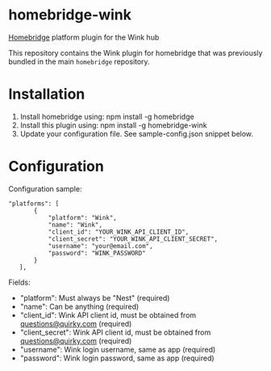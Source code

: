 # homebridge-wink
[Homebridge](https://github.com/nfarina/homebridge) platform plugin for the Wink hub

This repository contains the Wink plugin for homebridge that was previously bundled in the main `homebridge` repository.

# Installation


1. Install homebridge using: npm install -g homebridge
2. Install this plugin using: npm install -g homebridge-wink
3. Update your configuration file. See sample-config.json snippet below. 

# Configuration

Configuration sample:

 ```
"platforms": [
		{
			"platform": "Wink",
			"name": "Wink",
			"client_id": "YOUR_WINK_API_CLIENT_ID",
			"client_secret": "YOUR_WINK_API_CLIENT_SECRET",
			"username": "your@email.com",
			"password": "WINK_PASSWORD"
		}
	],

```

Fields: 

* "platform": Must always be "Nest" (required)
* "name": Can be anything (required)
* "client_id": Wink API client id, must be obtained from questions@quirky.com (required)
* "client_secret": Wink API client id, must be obtained from questions@quirky.com (required)
* "username": Wink login username, same as app (required)
* "password": Wink login password, same as app (required)

